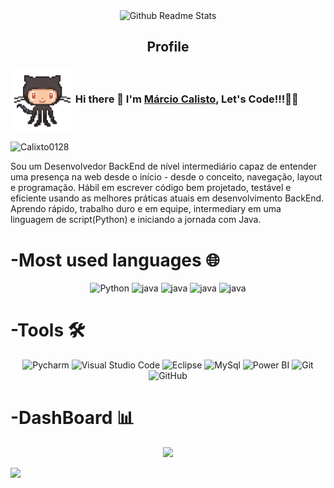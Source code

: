 <p align="center">
 <img width="100px" src="https://res.cloudinary.com/anuraghazra/image/upload/v1594908242/logo_ccswme.svg" align="center" alt="Github Readme Stats" />
 <h2 align="center">Profile</h2>
</p>

### <img align='center' src="https://raw.githubusercontent.com/iCharlesZ/FigureBed/master/img/octocat.gif" width="100"> Hi there 👋 I'm [Márcio Calisto](https://www.instagram.com/techcalixto/), Let's Code!!!🐱‍👤
<img src="https://komarev.com/ghpvc/?username=Calixto0128" alt="Calixto0128" />

<div>
<p>
Sou um Desenvolvedor BackEnd de nível intermediário capaz de entender uma presença na web desde o início - desde o conceito, navegação, layout e programação. Hábil em escrever código bem projetado, testável e eficiente usando as melhores práticas atuais em desenvolvimento BackEnd. Aprendo rápido, trabalho duro e em equipe, intermediary em uma linguagem de script(Python) e iniciando a jornada com Java.
</p>
</div>

# -Most used languages 🌐
<p align="center">
<a target="_blank"><img alt="Python" src="https://img.shields.io/badge/Python-14354C?style=for-the-badge&logo=python&logoColor=white"/></a> 
<a target="_blank"><img alt="java" src="https://img.shields.io/badge/Java-ED8B00?style=for-the-badge&logo=java&logoColor=white"/></a> 
<a target="_blank"><img alt="java" src="https://img.shields.io/badge/HTML-239120?style=for-the-badge&logo=html5&logoColor=white"/></a> 
<a target="_blank"><img alt="java" src="https://img.shields.io/badge/CSS-239120?&style=for-the-badge&logo=css3&logoColor=white"/></a> 
<a target="_blank"><img alt="java" src="https://img.shields.io/badge/JavaScript-F7DF1E?style=for-the-badge&logo=javascript&logoColor=black"/></a> 
</p>


# -Tools 🛠️

<p align="center">
<a target="_blank"><img alt="Pycharm" src="https://img.shields.io/badge/PyCharm-000000.svg?&style=for-the-badge&logo=PyCharm&logoColor=white"/></a> 
<a target="_blank"><img alt="Visual Studio Code" src="https://img.shields.io/badge/Visual%20Studio%20Code-%2312100E.svg?logo=visual-studio-code&style=for-the-badge&logoColor=blue"/></a> 
<a target="_blank"><img alt="Eclipse" src="https://img.shields.io/badge/Eclipse-2C2255?style=for-the-badge&logo=eclipse&logoColor=white"/></a> 
<a target="_blank"><img alt="MySql" src="https://img.shields.io/badge/MySQL-00000F?style=for-the-badge&logo=mysql&logoColor=white"/></a> 
<a target="_blank"><img alt="Power BI" src="https://img.shields.io/badge/PowerBI-black?logo=Power%20BI&logoColor=yellow&style=for-the-badge"/></a> 
<a target="_blank"><img alt="Git" src="https://img.shields.io/badge/Git-%2312100E.svg?logo=git&style=for-the-badge"/></a> 
<a target="_blank"><img alt="GitHub" src="https://img.shields.io/badge/GitHub-black?logo=GitHub&style=for-the-badge"/></a> 

</p>

# -DashBoard 📊
<p align="center">
  <img src="https://github-readme-stats.vercel.app/api/top-langs/?username=ClxtMf&theme=dark" width="400">
</p>

<img src="https://github-profile-trophy.vercel.app/?username=ClxtMf&theme=nord&no-frame=true&margin-w=10&column=7" />
